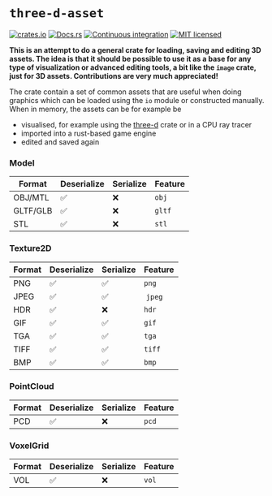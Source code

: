 # `three-d-asset`

[![crates.io](https://img.shields.io/crates/v/three-d-asset.svg)](https://crates.io/crates/three-d-asset)
[![Docs.rs](https://docs.rs/three-d-asset/badge.svg)](https://docs.rs/three-d-asset)
[![Continuous integration](https://github.com/asny/three-d-asset/actions/workflows/rust.yml/badge.svg)](https://github.com/asny/three-d-asset/actions/workflows/rust.yml)
[![MIT licensed](https://img.shields.io/badge/license-MIT-blue.svg)](https://github.com/asny/three-d-asset/blob/main/LICENSE)

**This is an attempt to do a general crate for loading, saving and editing 3D assets. The idea is that it should be possible to use it as a base for any type of visualization or advanced editing tools, a bit like the `image` crate, just for 3D assets. Contributions are very much appreciated!**

The crate contain a set of common assets that are useful when doing graphics which can be loaded using the `io` module or constructed manually.
When in memory, the assets can be for example be

- visualised, for example using the [three-d](https://github.com/asny/three-d) crate or in a CPU ray tracer
- imported into a rust-based game engine
- edited and saved again

### Model

| Format   | Deserialize | Serialize | Feature |
|----------|-------------|-----------|---------|
| OBJ/MTL  | ✅          | ❌        | `obj`   |
| GLTF/GLB | ✅          | ❌        | `gltf`  |
| STL      | ✅          | ❌        | `stl`   |

### Texture2D

| Format | Deserialize | Serialize | Feature |
| ------ | ----------- | --------- | ------- |
| PNG    | ✅          | ✅        | `png`   |
| JPEG   | ✅          | ✅        |  `jpeg` |
| HDR    | ✅          | ❌        | `hdr`   |
| GIF    | ✅          | ✅        | `gif`   |
| TGA    | ✅          | ✅        | `tga`   |
| TIFF   | ✅          | ✅        | `tiff`  |
| BMP    | ✅          | ✅        | `bmp`   |

### PointCloud

| Format | Deserialize | Serialize | Feature |
| ------ | ----------- | --------- | ------- |
| PCD    | ✅          | ❌        | `pcd`   |

### VoxelGrid

| Format | Deserialize | Serialize | Feature |
| ------ | ----------- | --------- | ------- |
| VOL    | ✅          | ❌        | `vol`   |
